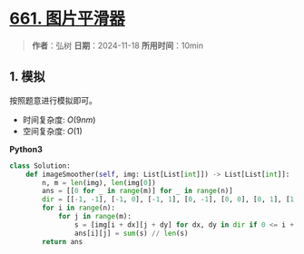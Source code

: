 # [661. 图片平滑器](https://leetcode.cn/problems/image-smoother/description/)

> **作者**：弘树
> **日期**：2024-11-18
> **所用时间**：10min

## 1. 模拟

按照题意进行模拟即可。

- 时间复杂度: $O(9nm)$
- 空间复杂度: $O(1)$

**Python3**

```python
class Solution:
    def imageSmoother(self, img: List[List[int]]) -> List[List[int]]:
        n, m = len(img), len(img[0])
        ans = [[0 for _ in range(m)] for _ in range(n)]
        dir = [[-1, -1], [-1, 0], [-1, 1], [0, -1], [0, 0], [0, 1], [1, -1], [1, 0], [1, 1]]
        for i in range(n):
            for j in range(m):
                s = [img[i + dx][j + dy] for dx, dy in dir if 0 <= i + dx < n and 0 <= j + dy < m]
                ans[i][j] = sum(s) // len(s)
        return ans
```